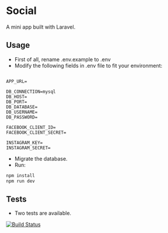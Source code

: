 # Social

A mini app built with Laravel.


## Usage

- First of all, rename .env.example to .env
- Modify the following fields in .env file to fit your environment:

```env

APP_URL=

DB_CONNECTION=mysql
DB_HOST=
DB_PORT=
DB_DATABASE=
DB_USERNAME=
DB_PASSWORD=

FACEBOOK_CLIENT_ID=
FACEBOOK_CLIENT_SECRET=

INSTAGRAM_KEY= 
INSTAGRAM_SECRET=
```
- Migrate the database.
- Run:
```bash
npm install
npm run dev
```

## Tests
- Two tests are available.

[![Build Status](https://travis-ci.com/firasabb/social.svg?branch=develop)](https://travis-ci.com/firasabb/social)